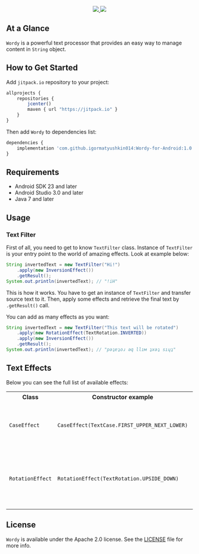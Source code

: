 <p align="center">
	<a href="https://http://www.android.com">
		<img src="https://img.shields.io/badge/android-23-green.svg?style=flat">
	</a>
	<a href="https://tldrlegal.com/license/apache-license-2.0-(apache-2.0)">
		<img src="https://img.shields.io/badge/License-Apache 2.0-blue.svg?style=flat">
	</a>
</p>

## At a Glance

`Wordy` is a powerful text processor that provides an easy way to manage content in `String` object.

## How to Get Started

Add `jitpack.io` repository to your project:

```javascript
allprojects {
    repositories {
        jcenter()
        maven { url "https://jitpack.io" }
    }
}
```

Then add `Wordy` to dependencies list:

```javascript
dependencies {
    implementation 'com.github.igormatyushkin014:Wordy-for-Android:1.0'
}
```

## Requirements

* Android SDK 23 and later
* Android Studio 3.0 and later
* Java 7 and later

## Usage

### Text Filter

First of all, you need to get to know `TextFilter` class. Instance of `TextFilter` is your entry point to the world of amazing effects. Look at example below:

```java
String invertedText = new TextFilter("Hi!")
    .apply(new InversionEffect())
    .getResult();
System.out.println(invertedText); // "!iH"
```

This is how it works. You have to get an instance of `TextFilter` and transfer source text to it. Then, apply some effects and retrieve the final text by `.getResult()` call.

You can add as many effects as you want:

```java
String invertedText = new TextFilter("This text will be rotated")
    .apply(new RotationEffect(TextRotation.INVERTED))
    .apply(new InversionEffect())
    .getResult();
System.out.println(invertedText); // "рǝʇɐʇоɹ ǝq llıм ʇxǝʇ sıɥʇ"
```

## Text Effects

Below you can see the full list of available effects:

<table>
  <tr>
    <th>Class</th>
    <th>Constructor example</th>
    <th>Description</th>
  </tr>
  <tr>
    <td>
      <code>CaseEffect</code>
    </td>
    <td>
      <code>CaseEffect(TextCase.FIRST_UPPER_NEXT_LOWER)</code><br>
    </td>
    <td>
      Changes case for the entire text or letters at particular positions.
    </td>
  </tr>
    <td>
      <code>RotationEffect</code>
    </td>
    <td>
      <code>RotationEffect(TextRotation.UPSIDE_DOWN)</code><br>
    </td>
    <td>
      Rotates letters. For example,<br><code>p</code> becomes <code>d</code><br>and<br><code>h</code> becomes <code>ɥ</code>.
    </td>
  </tr>
</table>

## License

`Wordy` is available under the Apache 2.0 license. See the [LICENSE](./LICENSE) file for more info.
